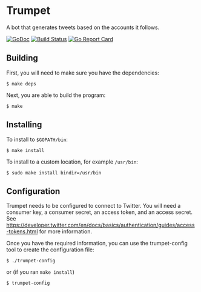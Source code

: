 Trumpet
=======

A bot that generates tweets based on the accounts it follows.

[![GoDoc](https://godoc.org/github.com/rkoesters/trumpet?status.svg)](https://godoc.org/github.com/rkoesters/trumpet)
[![Build Status](https://travis-ci.org/rkoesters/trumpet.svg?branch=master)](https://travis-ci.org/rkoesters/trumpet)
[![Go Report Card](https://goreportcard.com/badge/github.com/rkoesters/trumpet)](https://goreportcard.com/report/github.com/rkoesters/trumpet)

Building
--------

First, you will need to make sure you have the dependencies:

	$ make deps

Next, you are able to build the program:

	$ make

Installing
----------

To install to `$GOPATH/bin`:

	$ make install

To install to a custom location, for example `/usr/bin`:

	$ sudo make install bindir=/usr/bin

Configuration
-------------

Trumpet needs to be configured to connect to Twitter. You will need a
consumer key, a consumer secret, an access token, and an access secret.
See
<https://developer.twitter.com/en/docs/basics/authentication/guides/access-tokens.html>
for more information.

Once you have the required information, you can use the trumpet-config
tool to create the configuration file:

	$ ./trumpet-config

or (if you ran `make install`)

	$ trumpet-config
